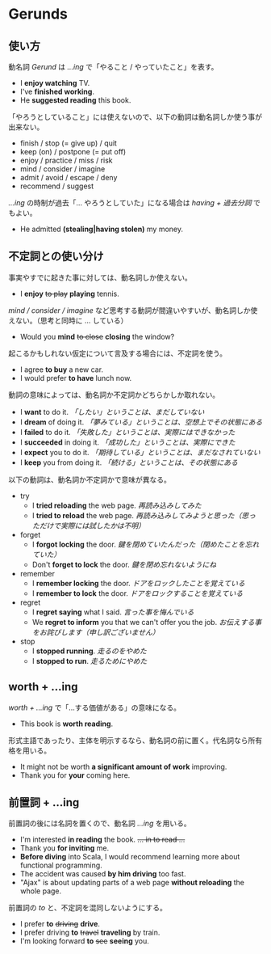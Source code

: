 # Gerunds

## 使い方

動名詞 _Gerund_ は _...ing_ で「やること / やっていたこと」を表す。

* I __enjoy watching__ TV.
* I've __finished working__.
* He __suggested reading__ this book.

「やろうとしていること」には使えないので、以下の動詞は動名詞しか使う事が出来ない。

* finish / stop (= give up)  / quit
* keep (on) / postpone (= put off)
* enjoy / practice / miss / risk
* mind / consider / imagine
* admit / avoid / escape / deny
* recommend / suggest

_...ing_ の時制が過去「... やろうとしていた」になる場合は _having + 過去分詞_ でもよい。

* He admitted __(stealing|having stolen)__ my money.

## 不定詞との使い分け

事実やすでに起きた事に対しては、動名詞しか使えない。

* I __enjoy__ <del>to play</del> __playing__ tennis.

_mind / consider / imagine_ など思考する動詞が間違いやすいが、動名詞しか使えない。（思考と同時に ... している）

* Would you __mind__ <del>to close</del> __closing__ the window?

起こるかもしれない仮定について言及する場合には、不定詞を使う。

* I agree __to buy__ a new car.
* I would prefer __to have__ lunch now.

動詞の意味によっては、動名詞か不定詞かどちらかしか取れない。

* I __want__ to do it. _「したい」ということは、まだしていない_
* I __dream__ of doing it. _「夢みている」ということは、空想上でその状態にある_
* I __failed__ to do it. _「失敗した」ということは、実際にはできなかった_
* I __succeeded__ in doing it. _「成功した」ということは、実際にできた_
* I __expect__ you to do it. _「期待している」ということは、まだなされていない_
* I __keep__ you from doing it. _「続ける」ということは、その状態にある_

以下の動詞は、動名詞か不定詞かで意味が異なる。

* try
    * I __tried reloading__ the web page. _再読み込みしてみた_
    * I __tried to reload__ the web page. _再読み込みしてみようと思った（思っただけで実際には試したかは不明）_
* forget
    * I __forgot locking__ the door. _鍵を閉めていたんだった（閉めたことを忘れていた）_
    * Don't __forget to lock__ the door. _鍵を閉め忘れないようにね_
* remember
    * I __remember locking__ the door. _ドアをロックしたことを覚えている_
    * I __remember to lock__ the door. _ドアをロックすることを覚えている_
* regret
    * I __regret saying__ what I said. _言った事を悔んでいる_
    * We __regret to inform__ you that we can't offer you the job. _お伝えする事をお詫びします（申し訳ございません）_
* stop
    * I __stopped running__. _走るのをやめた_
    * I __stopped to run__. _走るためにやめた_

## worth + ...ing

_worth + ...ing_ で「...する価値がある」の意味になる。

* This book is __worth reading__.

形式主語であったり、主体を明示するなら、動名詞の前に置く。代名詞なら所有格を用いる。

* It might not be worth __a significant amount of work__ improving.
* Thank you for __your__ coming here.

## 前置詞 + ...ing

前置詞の後には名詞を置くので、動名詞 _...ing_ を用いる。

* I'm interested __in reading__ the book. <del>... in to read ...</del>
* Thank you __for inviting__ me.
* __Before diving__ into Scala, I would recommend learning more about functional programming.
* The accident was caused __by him driving__ too fast.
* "Ajax" is about updating parts of a web page __without reloading__ the whole page.

前置詞の _to_ と、不定詞を混同しないようにする。

* I prefer __to__ <del>driving</del> __drive__.
* I prefer driving __to__ <del>travel</del> __traveling__ by train.
* I'm looking forward __to__ <del>see</del> __seeing__ you.

